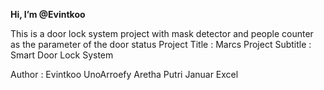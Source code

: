 **Hi, I’m @Evintkoo**


This is a door lock system project with mask detector and people counter as the parameter of the door status
Project Title : Marcs
Project Subtitle : Smart Door Lock System

Author :
Evintkoo
UnoArroefy
Aretha Putri
Januar Excel
